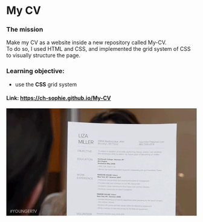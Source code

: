 # My CV
### The mission   
Make my CV as a website inside a new repository called My-CV.   
To do so, I used HTML and CSS, and implemented the grid system of CSS to visually structure the page. 
### Learning objective:
- use the **CSS** grid system   
#### Link: https://ch-sophie.github.io/My-CV

![Liza Miller gif](./images/cv.webp)

